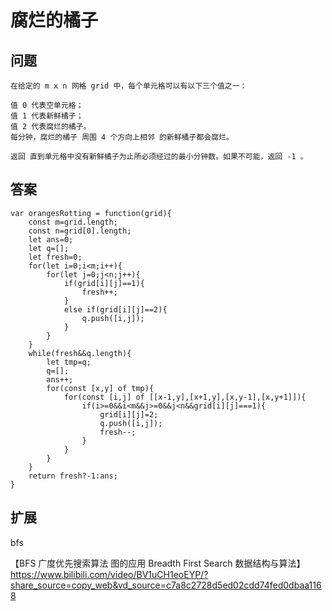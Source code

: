 # 腐烂的橘子
## 问题
```
在给定的 m x n 网格 grid 中，每个单元格可以有以下三个值之一：

值 0 代表空单元格；
值 1 代表新鲜橘子；
值 2 代表腐烂的橘子。
每分钟，腐烂的橘子 周围 4 个方向上相邻 的新鲜橘子都会腐烂。

返回 直到单元格中没有新鲜橘子为止所必须经过的最小分钟数。如果不可能，返回 -1 。
```
## 答案
```
var orangesRotting = function(grid){
    const m=grid.length;
    const n=grid[0].length;
    let ans=0;
    let q=[];
    let fresh=0;
    for(let i=0;i<m;i++){
        for(let j=0;j<n;j++){
            if(grid[i][j]==1){
                fresh++;
            }
            else if(grid[i][j]==2){
                q.push([i,j]);
            }
        }
    }
    while(fresh&&q.length){
        let tmp=q;
        q=[];
        ans++;
        for(const [x,y] of tmp){
            for(const [i,j] of [[x-1,y],[x+1,y],[x,y-1],[x,y+1]]){
                if(i>=0&&i<m&&j>=0&&j<n&&grid[i][j]===1){
                    grid[i][j]=2;
                    q.push([i,j]);
                    fresh--;
                }
            }
        }
    }
    return fresh?-1:ans;
}
```
## 扩展

bfs

【BFS 广度优先搜索算法 图的应用 Breadth First Search 数据结构与算法】 https://www.bilibili.com/video/BV1uCH1eoEYP/?share_source=copy_web&vd_source=c7a8c2728d5ed02cdd74fed0dbaa1168